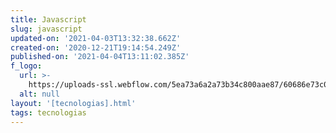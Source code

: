 ```yaml
---
title: Javascript
slug: javascript
updated-on: '2021-04-03T13:32:38.662Z'
created-on: '2020-12-21T19:14:54.249Z'
published-on: '2021-04-04T13:11:02.385Z'
f_logo:
  url: >-
    https://uploads-ssl.webflow.com/5ea73a6a2a73b34c800aae87/60686e73c015311b42c33720_480px-Unofficial_JavaScript_logo_2.svg.png
  alt: null
layout: '[tecnologias].html'
tags: tecnologias
---
```



